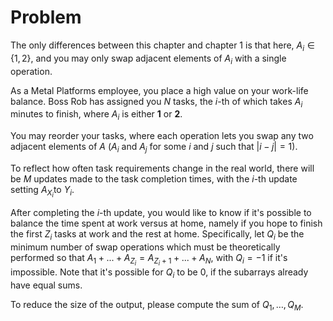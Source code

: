 # Problem

The only differences between this chapter and chapter 1 is that here, $A_i \in \{1, 2\}$, and you may only swap adjacent elements of $A_i$​ with a single operation.

As a Metal Platforms employee, you place a high value on your work-life balance. Boss Rob has assigned you $N$ tasks, the $i$-th of which takes $A_i$​ minutes to finish, where $A_i$​ is either $\mathbf{1}$ or $\mathbf{2}$.

You may reorder your tasks, where each operation lets you swap any two adjacent elements of $A$ ($A_i$​ and $A_j$​ for some $i$ and $j$ such that $|i - j| = 1$).

To reflect how often task requirements change in the real world, there will be $M$ updates made to the task completion times, with the $i$-th update setting $A_{X_i}$​​ to $Y_i$​.

After completing the $i$-th update, you would like to know if it's possible to balance the time spent at work versus at home, namely if you hope to finish the first $Z_i$​ tasks at work and the rest at home. Specifically, let $Q_i$​ be the minimum number of swap operations which must be theoretically performed so that $A_1 + ... + A_{Z_i} = A_{Z_i + 1} + ... + A_{N}$​, with $Q_i = -1$ if it's impossible. Note that it's possible for $Q_i$​ to be $0$, if the subarrays already have equal sums.

To reduce the size of the output, please compute the sum of $Q_1​, \dots, Q_M$​.

